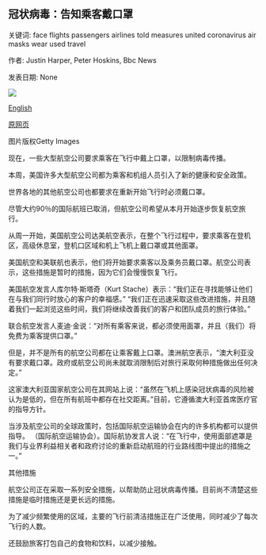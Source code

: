 ## 冠状病毒：告知乘客戴口罩

关键词: face flights passengers airlines told measures united coronavirus air masks wear used travel

作者: Justin Harper, Peter Hoskins, Bbc News

发表日期: None

![](https://ichef.bbci.co.uk/news/1024/branded_news/DA93/production/_112055955_gettyimages-1211401243-1.jpg)

[English](Coronavirus%3A%20Air%20passengers%20told%20to%20wear%20face%20masks.md)

[原网页](https://www.bbc.com/news/business-52498345)

图片版权Getty Images

现在，一些大型航空公司要求乘客在飞行中戴上口罩，以限制病毒传播。

本周，美国许多大型航空公司都为乘客和机组人员引入了新的健康和安全政策。

世界各地的其他航空公司也都要求在重新开始飞行时必须戴口罩。

尽管大约90％的国际航班已取消，但航空公司希望从本月开始逐步恢复航空旅行。

从周一开始，美国航空公司达美航空表示，在整个飞行过程中，要求乘客在登机区，高级休息室，登机口区域和机上飞机上戴口罩或其他面罩。

美国航空和美联航也表示，他们将开始要求乘客以及乘务员戴口罩。航空公司表示，这些措施是暂时的措施，因为它们会慢慢恢复飞行。

美国航空发言人库尔特·斯塔奇（Kurt Stache）表示：“我们正在寻找能够让他们在与我们同行时放心的客户的幸福感。” “我们正在迅速采取这些改进措施，并且随着我们一起浏览这些时间，我们将继续改善我们的客户和团队成员的旅行体验。”

联合航空发言人麦迪·金说：“对所有乘客来说，都必须使用面罩，并且（我们）将免费为乘客提供口罩。”

但是，并不是所有的航空公司都在让乘客戴上口罩。澳洲航空表示，“澳大利亚没有要求戴口罩。政府或航空公司尚未就取消限制后对旅行采取何种措施做出任何决定。”

这家澳大利亚国家航空公司在其网站上说：“虽然在飞机上感染冠状病毒的风险被认为是低的，但在所有航班中都存在社交距离。”目前，它遵循澳大利亚首席医疗官的指导方针。

当涉及航空公司的全球政策时，包括国际航空运输协会在内的许多机构都可以提供指导。 （国际航空运输协会）。国际航协发言人说：“在飞行中，使用面部遮罩是我们与业界利益相关者和政府讨论的重新启动航班的行业路线图中提出的措施之一。”

其他措施

航空公司正在采取一系列安全措施，以帮助防止冠状病毒传播。目前尚不清楚这些措施是临时措施还是更长远的措施。

为了减少频繁使用的区域，主要的飞行前清洁措施正在广泛使用，同时减少了每次飞行的人数。

还鼓励旅客打包自己的食物和饮料，以减少接触。